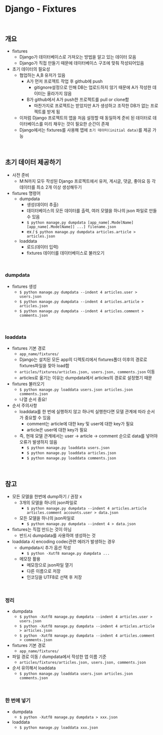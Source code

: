 # Django - Fixtures

<br/>

## 개요
- fixtures
  - Django가 데이터베이스로 가져오는 방법을 알고 있는 데이터 모음
  - Django가 직접 만들기 때문에 데이터베이스 구조에 맞춰 작성되어있음
- 초기 데이터의 필요성
  - 협업하는 A,B 유저가 있음
    - A가 먼저 프로젝트 작업 후 github에 push
      - gitignore설정으로 인해 DB는 업로드하지 않기 때문에 A가 작성한 데이터는 올라가지 않음
    - B가 github에서 A가 push한 프로젝트를 pull or clone함
      - 마찬가지로 프로젝트는 받았지만 A가 생성하고 조작한 DB가 없는 프로젝트를 받게 됨
  - 이처럼 Django 프로젝트의 앱을 처음 설정할 때 동일하게 준비 된 데이터로 데이터베이스를 미리 채우는 것이 필요한 순간이 존재
  - Django에서는 fixtures를 사용해 앱에 `초기 데이터(initial data)`를 제공 가능

<br/>

## 초기 데이터 제공하기
- 사전 준비
  - M:N까지 모두 작성된 Django 프로젝트에서 유저, 게시글, 댓글, 좋아요 등 각 데이터를 최소 2개 이상 생성해두기
- fixtures 명령어
  - dumpdata
    - 생성(데이터 추출)
    - 데이터베이스의 모든 데이터를 출력, 여러 모델을 하나의 json 파일로 만들 수 있음
    - `$ python manage.py dumpdata [app_name[.ModelName] [app_name[.ModelName]] ...] filename.json`
    - ex / `$ python manage.py dumpdata articles.article > articles.json`
  - loaddata
    - 로드(데이터 입력)
    - fixtures 데이터를 데이터베이스로 불러오기

<br/>

### dumpdata
  - fixtures 생성
    - `$ python manage.py dumpdata --indent 4 articles.user > users.json`
    - `$ python manage.py dumpdata --indent 4 articles.article > articles.json`
    - `$ python manage.py dumpdata --indent 4 articles.comment > comments.json`

<br/>

### loaddata
  - fixtures 기본 경로
    - `app_name/fixtures/`
    - Django는 설치된 모든 app의 디렉토리에서 fixtures폴더 이후의 경로로 fixtures파일을 찾아 load함
    - `articles/fixtures/articles.json, users.json, comments.json` 이동
    - articles로 옮기는 이유는 dumpdata에서 articles의 경로로 설정했기 때문
  - fixtures 불러오기
    - `$ python manage.py loaddata users.json articles.json comments.json`
    - 나열 순서 중요!
  - 순서 주의사항
    - loaddata를 한 번에 실행하지 않고 하나씩 실행한다면 모델 관계에 따라 순서가 중요할 수 있음
      - comment는 article에 대한 key 및 user에 대한 key가 필요
      - article은 user에 대한 key가 필요
    - 즉, 현재 모델 관계에서는 user -> article -> comment 순으로 data를 넣어야 오류가 발생하지 않음
      - `$ python manage.py loaddata users.json`
      - `$ python manage.py loaddata articles.json`
      - `$ python manage.py loaddata comments.json`

<br/>

## 참고
- 모든 모델을 한번에 dump하기 / 권장 x
  - 3개의 모델을 하나의 json파일로
    - `$ python manage.py dumpdata --indent 4 articles.article articles.comment accounts.user > data.json`
  - 모든 모델을 하나의 json파일로
    - `$ python manage.py dumpdata --indent 4 > data.json`
- fixtures는 직접 만드는 것이 아님
  - 반드시 dumpdata를 사용하여 생성하는 것
- loaddata 시 encoding codec관련 에러가 발생하는 경우
  - dumpdata시 추가 옵션 작성
    - `$ python -Xutf8 manage.py dumpdata ...`
  - 메모장 활용
    - 메모장으로 json파일 열기
    - 다른 이름으로 저장
    - 인코딩을 UTF8로 선택 후 저장

<br/>

### 정리
- dumpdata
  - `$ python -Xutf8 manage.py dumpdata --indent 4 articles.user > users.json`
  - `$ python -Xutf8 manage.py dumpdata --indent 4 articles.article > articles.json`
  - `$ python -Xutf8 manage.py dumpdata --indent 4 articles.comment > comments.json`
- fixtures 기본 경로
    - `app_name/fixtures/`
- 파일 경로 이동 / dumpdata에서 작성한 앱 이름 기준
    - `articles/fixtures/articles.json, users.json, comments.json`
- 순서 유의해서 loaddata
  - `$ python manage.py loaddata users.json articles.json comments.json`

<br/>

### 한 번에 넣기
- dumpdata
  - `$ python -Xutf8 manage.py dumpdata > xxx.json`
- loaddata
  - `$ python manage.py loaddata xxx.json`
